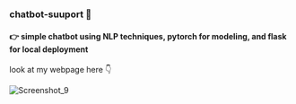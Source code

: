 ### chatbot-suuport :speech_balloon:

#### :point_right:  simple chatbot using NLP techniques, pytorch for modeling, and flask for local deployment

look at my webpage here :point_down:

![Screenshot_9](https://user-images.githubusercontent.com/95972316/234675436-705f57e0-0595-4dc2-b0bc-9c466ffee44e.png)

